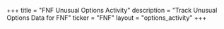 +++
title = "FNF Unusual Options Activity"
description = "Track Unusual Options Data for FNF"
ticker = "FNF"
layout = "options_activity"
+++

